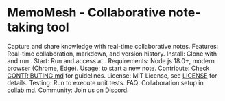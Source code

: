 # MemoMesh - Collaborative note-taking tool
Capture and share knowledge with real-time collaborative notes.
Features: Real-time collaboration, markdown, and version history.
Install: Clone with  and run .
Start: Run  and access at .
Requirements: Node.js 18.0+, modern browser (Chrome, Edge).
Usage:  to start a new note.
Contribute: Check [CONTRIBUTING.md](CONTRIBUTING.md) for guidelines.
License: MIT License, see [LICENSE](LICENSE) for details.
Testing: Run  to execute unit tests.
FAQ: Collaboration setup in [collab.md](docs/collab.md).
Community: Join us on [Discord](https://discord.gg/memomesh).

